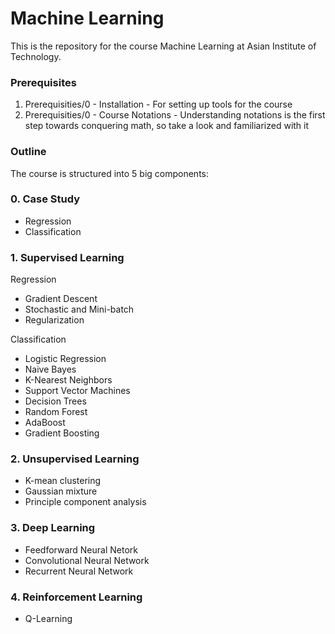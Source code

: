 # Machine Learning

This is the repository for the course Machine Learning at Asian Institute of Technology.

### Prerequisites

1. Prerequisities/0 - Installation - For setting up tools for the course
2. Prerequisities/0 - Course Notations - Understanding notations is the first step towards conquering math, so take a look and familiarized with it
  
### Outline

The course is structured into 5 big components:

### 0. Case Study
- Regression
- Classification
  
### 1. Supervised Learning

Regression
- Gradient Descent
- Stochastic and Mini-batch
- Regularization 

Classification
- Logistic Regression
- Naive Bayes
- K-Nearest Neighbors
- Support Vector Machines
- Decision Trees
- Random Forest
- AdaBoost
- Gradient Boosting

### 2. Unsupervised Learning
  - K-mean clustering
  - Gaussian mixture
  - Principle component analysis
  
### 3. Deep Learning 
  - Feedforward Neural Netork
  - Convolutional Neural Network
  - Recurrent Neural Network

### 4. Reinforcement Learning
  - Q-Learning
